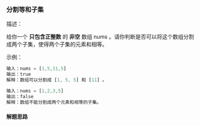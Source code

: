 ### 分割等和子集

描述：

给你一个 **只包含正整数** 的 **非空** 数组 nums 。请你判断是否可以将这个数组分割成两个子集，使得两个子集的元素和相等。

示例：
```js
输入：nums = [1,5,11,5]
输出：true
解释：数组可以分割成 [1, 5, 5] 和 [11] 。
```

```js
输入：nums = [1,2,3,5]
输出：false
解释：数组不能分割成两个元素和相等的子集。
```

#### 解题思路

